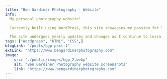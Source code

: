 ```yaml
---
title: "Ben Gardiner Photography - Website"
info:
  My personal photography website!

  Currently built using WordPress, this site showcases my passion for landscape and nature photography.

  The site undergoes yearly updates and changes as I continue to learn and improve my skills as a developer and photographer.
tags: ["Wordpress", "HTML", "CSS",]
blogLink: "/posts/bgp-post-1"
extLink: "https://www.bengardinerphotography.com"
image:
    src: "./public/images/bgp_2.webp"
    alt: "Ben Gardiner Photography website screenshots"
    link: "https://www.bengardinerphotography.com"
---
```

